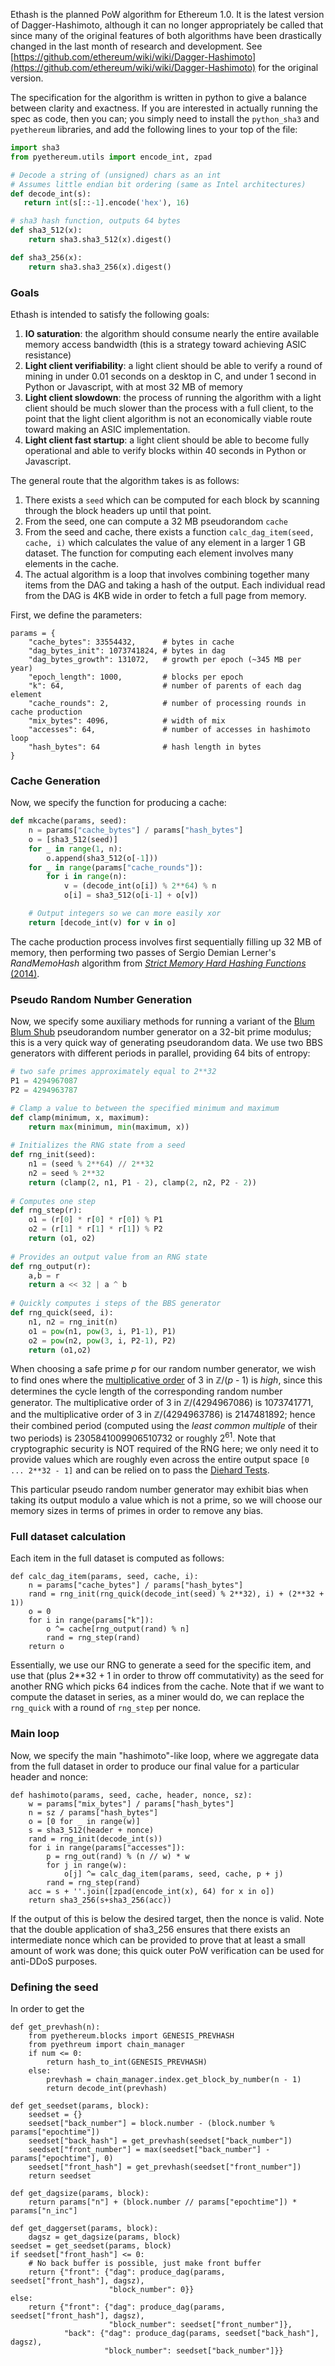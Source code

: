 Ethash is the planned PoW algorithm for Ethereum 1.0. It is the latest version of Dagger-Hashimoto, although it can no longer appropriately be called that since many of the original features of both algorithms have been drastically changed in the last month of research and development. See [https://github.com/ethereum/wiki/wiki/Dagger-Hashimoto](https://github.com/ethereum/wiki/wiki/Dagger-Hashimoto) for the original version.

The specification for the algorithm is written in python to give a balance between clarity and exactness. If you are interested in actually running the spec as code, then you can; you simply need to install the `python_sha3` and `pyethereum` libraries, and add the following lines to your top of the file:

```python
import sha3
from pyethereum.utils import encode_int, zpad

# Decode a string of (unsigned) chars as an int
# Assumes little endian bit ordering (same as Intel architectures)
def decode_int(s):
   return int(s[::-1].encode('hex'), 16)

# sha3 hash function, outputs 64 bytes
def sha3_512(x):
    return sha3.sha3_512(x).digest()

def sha3_256(x):
    return sha3.sha3_256(x).digest()
```

### Goals

Ethash is intended to satisfy the following goals:

1. **IO saturation**: the algorithm should consume nearly the entire available memory access bandwidth (this is a strategy toward achieving ASIC resistance)
2. **Light client verifiability**: a light client should be able to verify a round of mining in under 0.01 seconds on a desktop in C, and under 1 second in Python or Javascript, with at most 32 MB of memory
3. **Light client slowdown**: the process of running the algorithm with a light client should be much slower than the process with a full client, to the point that the light client algorithm is not an economically viable route toward making an ASIC implementation.
4. **Light client fast startup**: a light client should be able to become fully operational and able to verify blocks within 40 seconds in Python or Javascript.

The general route that the algorithm takes is as follows:

1. There exists a `seed` which can be computed for each block by scanning through the block headers up until that point.
2. From the seed, one can compute a 32 MB pseudorandom `cache`
3. From the seed and cache, there exists a function `calc_dag_item(seed, cache, i)` which calculates the value of any element in a larger 1 GB dataset. The function for computing each element involves many elements in the cache.
4. The actual algorithm is a loop that involves combining together many items from the DAG and taking a hash of the output. Each individual read from the DAG is 4KB wide in order to fetch a full page from memory.

First, we define the parameters:

    params = {
        "cache_bytes": 33554432,      # bytes in cache
        "dag_bytes_init": 1073741824, # bytes in dag
        "dag_bytes_growth": 131072,   # growth per epoch (~345 MB per year)
        "epoch_length": 1000,         # blocks per epoch
        "k": 64,                      # number of parents of each dag element
        "cache_rounds": 2,            # number of processing rounds in cache production
        "mix_bytes": 4096,            # width of mix
        "accesses": 64,               # number of accesses in hashimoto loop
        "hash_bytes": 64              # hash length in bytes
    }

### Cache Generation

Now, we specify the function for producing a cache:

```python
def mkcache(params, seed):
    n = params["cache_bytes"] / params["hash_bytes"]
    o = [sha3_512(seed)]
    for _ in range(1, n):
        o.append(sha3_512(o[-1]))
    for _ in range(params["cache_rounds"]):
        for i in range(n):
            v = (decode_int(o[i]) % 2**64) % n
            o[i] = sha3_512(o[i-1] + o[v])

    # Output integers so we can more easily xor
    return [decode_int(v) for v in o]
```

[Sergio2014]: http://www.hashcash.org/papers/memohash.pdf

The cache production process involves first sequentially filling up 32 MB of memory, then performing two passes of Sergio Demian Lerner's *RandMemoHash* algorithm from [*Strict Memory Hard Hashing Functions* (2014)](http://www.hashcash.org/papers/memohash.pdf).

### Pseudo Random Number Generation

Now, we specify some auxiliary methods for running a variant of the [Blum Blum Shub](https://en.wikipedia.org/wiki/Blum_Blum_Shub) pseudorandom number generator on a 32-bit prime modulus; this is a very quick way of generating pseudorandom data. We use two BBS generators with different periods in parallel, providing 64 bits of entropy:

```python
# two safe primes approximately equal to 2**32
P1 = 4294967087
P2 = 4294963787

# Clamp a value to between the specified minimum and maximum
def clamp(minimum, x, maximum):
    return max(minimum, min(maximum, x))
    
# Initializes the RNG state from a seed
def rng_init(seed):
    n1 = (seed % 2**64) // 2**32
    n2 = seed % 2**32
    return (clamp(2, n1, P1 - 2), clamp(2, n2, P2 - 2))
    
# Computes one step
def rng_step(r):
    o1 = (r[0] * r[0] * r[0]) % P1
    o2 = (r[1] * r[1] * r[1]) % P2
    return (o1, o2)
    
# Provides an output value from an RNG state
def rng_output(r):
    a,b = r
    return a << 32 | a ^ b 
    
# Quickly computes i steps of the BBS generator
def rng_quick(seed, i):
    n1, n2 = rng_init(n)
    o1 = pow(n1, pow(3, i, P1-1), P1)
    o2 = pow(n2, pow(3, i, P2-1), P2)
    return (o1,o2)
```

When choosing a safe prime *p* for our random number generator, we wish to find ones where the [multiplicative order](http://en.wikipedia.org/wiki/Multiplicative_order) of 3 in ℤ/(*p* - 1) is *high*, since this determines the cycle length of the corresponding random number generator.  The multiplicative order of 3 in ℤ/(4294967086) is 1073741771, and the multiplicative order of 3 in ℤ/(4294963786) is 2147481892; hence their combined period (computed using the *least common multiple* of their two periods) is 2305841009906510732 or roughly 2<sup>61</sup>. Note that cryptographic security is NOT required of the RNG here; we only need it to provide values which are roughly even across the entire output space `[0 ... 2**32 - 1]` and can be relied on to pass the [Diehard Tests](http://en.wikipedia.org/wiki/Diehard_tests).

This particular pseudo random number generator may exhibit bias when taking its output modulo a value which is not a prime, so we will choose our memory sizes in terms of primes in order to remove any bias.

### Full dataset calculation

Each item in the full dataset is computed as follows:

    def calc_dag_item(params, seed, cache, i):
        n = params["cache_bytes"] / params["hash_bytes"]
        rand = rng_init(rng_quick(decode_int(seed) % 2**32), i) + (2**32 + 1))
        o = 0
        for i in range(params["k"]):
            o ^= cache[rng_output(rand) % n]
            rand = rng_step(rand)
        return o

Essentially, we use our RNG to generate a seed for the specific item, and use that (plus 2**32 + 1 in order to throw off commutativity) as the seed for another RNG which picks 64 indices from the cache. Note that if we want to compute the dataset in series, as a miner would do, we can replace the `rng_quick` with a round of `rng_step` per nonce.

### Main loop

Now, we specify the main "hashimoto"-like loop, where we aggregate data from the full dataset in order to produce our final value for a particular header and nonce:

    def hashimoto(params, seed, cache, header, nonce, sz):
        w = params["mix_bytes"] / params["hash_bytes"]
        n = sz / params["hash_bytes"]
        o = [0 for _ in range(w)]
        s = sha3_512(header + nonce)
        rand = rng_init(decode_int(s))
        for i in range(params["accesses"]):
            p = rng_out(rand) % (n // w) * w
            for j in range(w):
                o[j] ^= calc_dag_item(params, seed, cache, p + j)
            rand = rng_step(rand)
        acc = s + ''.join([zpad(encode_int(x), 64) for x in o])
        return sha3_256(s+sha3_256(acc))

If the output of this is below the desired target, then the nonce is valid. Note that the double application of sha3_256 ensures that there exists an intermediate nonce which can be provided to prove that at least a small amount of work was done; this quick outer PoW verification can be used for anti-DDoS purposes.

### Defining the seed

In order to get the 

    def get_prevhash(n):
        from pyethereum.blocks import GENESIS_PREVHASH 
        from pyethreum import chain_manager
        if num <= 0:
            return hash_to_int(GENESIS_PREVHASH)
        else:
            prevhash = chain_manager.index.get_block_by_number(n - 1)
            return decode_int(prevhash)

    def get_seedset(params, block):
        seedset = {}
        seedset["back_number"] = block.number - (block.number % params["epochtime"])
        seedset["back_hash"] = get_prevhash(seedset["back_number"])
        seedset["front_number"] = max(seedset["back_number"] - params["epochtime"], 0)
        seedset["front_hash"] = get_prevhash(seedset["front_number"])
        return seedset

    def get_dagsize(params, block):
        return params["n"] + (block.number // params["epochtime"]) * params["n_inc"]

    def get_daggerset(params, block):
        dagsz = get_dagsize(params, block)
    seedset = get_seedset(params, block)
    if seedset["front_hash"] <= 0:
        # No back buffer is possible, just make front buffer
        return {"front": {"dag": produce_dag(params, seedset["front_hash"], dagsz), 
                          "block_number": 0}}
    else:
        return {"front": {"dag": produce_dag(params, seedset["front_hash"], dagsz),
                          "block_number": seedset["front_number"]},
                "back": {"dag": produce_dag(params, seedset["back_hash"], dagsz),
                         "block_number": seedset["back_number"]}}